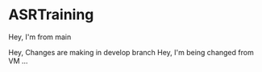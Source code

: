 # ASRTraining
Hey, I'm from main

Hey, Changes are making in develop branch
Hey, I'm being changed from VM ...
